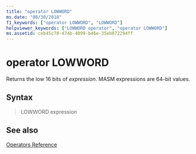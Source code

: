 ```yaml
---
title: "operator LOWWORD"
ms.date: "08/30/2018"
f1_keywords: ["operator LOWWORD", "LOWWORD"]
helpviewer_keywords: ["LOWWORD operator", "operator LOWWORD"]
ms.assetid: ceb45c78-474b-4099-b46e-35eb072294ff
---
```

# operator LOWWORD

Returns the low 16 bits of *expression*. MASM expressions are 64-bit values.

## Syntax

> LOWWORD expression

## See also

[Operators Reference](../../assembler/masm/operators-reference.md)<br/>